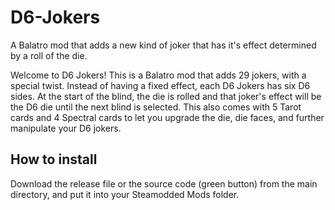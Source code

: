 # D6-Jokers
A Balatro mod that adds a new kind of joker that has it's effect determined by a roll of the die. 

Welcome to D6 Jokers! This is a Balatro mod that adds 29 jokers, with a special twist. Instead of having a fixed effect, each D6 Jokers has six D6 sides. At the start of the blind, the die is rolled and that joker's effect will be the D6 die until the next blind is selected. This also comes with 5 Tarot cards and 4 Spectral cards to let you upgrade the die, die faces, and further manipulate your D6 jokers. 
## How to install
Download the release file or the source code (green button) from the main directory, and put it into your Steamodded Mods folder. 

